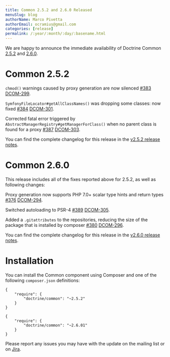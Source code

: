 ```yaml
---
title: Common 2.5.2 and 2.6.0 Released
menuSlug: blog
authorName: Marco Pivetta
authorEmail: ocramius@gmail.com
categories: [release]
permalink: /:year/:month/:day/:basename.html
---
```

We are happy to announce the immediate availability of Doctrine Common
[2.5.2](https://github.com/doctrine/common/releases/tag/v2.5.2) and
[2.6.0](https://github.com/doctrine/common/releases/tag/v2.6.0).

Common 2.5.2
============

`chmod()` warnings caused by proxy generation are now silenced
[\#383](https://github.com/doctrine/common/pull/383)
[DCOM-299](http://www.doctrine-project.org/jira/browse/DCOM-299).

`SymfonyFileLocator#getAllClassNames()` was dropping some classes: now
fixed [\#384](https://github.com/doctrine/common/pull/384)
[DCOM-301](http://www.doctrine-project.org/jira/browse/DCOM-301).

Corrected fatal error triggered by
`AbstractManagerRegistry#getManagerForClass()` when no parent class is
found for a proxy [\#387](https://github.com/doctrine/common/pull/387)
[DCOM-303](http://www.doctrine-project.org/jira/browse/DCOM-303).

You can find the complete changelog for this release in the [v2.5.2
release
notes](http://www.doctrine-project.org/jira/projects/DCOM/versions/10820).

Common 2.6.0
============

This release includes all of the fixes reported above for 2.5.2, as well
as following changes:

Proxy generation now supports PHP 7.0+ scalar type hints and return
types [\#376](https://github.com/doctrine/common/pull/376)
[DCOM-294](http://www.doctrine-project.org/jira/browse/DCOM-294).

Switched autoloading to PSR-4
[\#389](https://github.com/doctrine/common/pull/389)
[DCOM-305](http://www.doctrine-project.org/jira/browse/DCOM-305).

Added a `.gitattributes` to the repositories, reducing the size of the
package that is installed by composer
[\#380](https://github.com/doctrine/common/pull/380)
[DCOM-296](http://www.doctrine-project.org/jira/browse/DCOM-296).

You can find the complete changelog for this release in the [v2.6.0
release
notes](http://www.doctrine-project.org/jira/projects/DCOM/versions/10735).

Installation
============

You can install the Common component using Composer and one of the
following `composer.json` definitions:

~~~~ {.sourceCode .json}
{
    "require": {
        "doctrine/common": "~2.5.2"
    }
}
~~~~

~~~~ {.sourceCode .json}
{
    "require": {
        "doctrine/common": "~2.6.01"
    }
}
~~~~

Please report any issues you may have with the update on the mailing
list or on [Jira](http://www.doctrine-project.org/jira).
